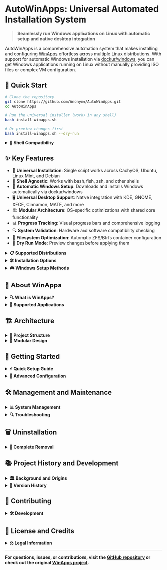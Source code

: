 # AutoWinApps: Universal Automated Installation System

> **Seamlessly run Windows applications on Linux with automatic setup and native desktop integration**

AutoWinApps is a comprehensive automation system that makes installing and configuring [WinApps](https://github.com/winapps-org/winapps) effortless across multiple Linux distributions. With support for automatic Windows installation via [dockur/windows](https://github.com/dockur/windows), you can get Windows applications running on Linux without manually providing ISO files or complex VM configuration.

## 🚀 Quick Start

```bash
# Clone the repository
git clone https://github.com/Anonymo/AutoWinApps.git
cd AutoWinApps

# Run the universal installer (works in any shell)
bash install-winapps.sh

# Or preview changes first
bash install-winapps.sh --dry-run
```

<details>
<summary><strong>🐚 Shell Compatibility</strong></summary>

Our scripts work in any shell since they use `#!/usr/bin/env bash`. Choose your preferred method:

**Any shell (fish, zsh, bash, etc.):**
```bash
bash install-winapps.sh
```

**Bash/zsh users:**
```bash
./install-winapps.sh
```

**Fish users:**
```fish
bash install-winapps.sh
```

</details>

## ✨ Key Features

- 🎯 **Universal Installation**: Single script works across CachyOS, Ubuntu, Linux Mint, and Debian
- 🐚 **Shell Agnostic**: Works with bash, fish, zsh, and other shells
- 🔄 **Automatic Windows Setup**: Downloads and installs Windows automatically via dockur/windows
- 🖥️ **Universal Desktop Support**: Native integration with KDE, GNOME, XFCE, Cinnamon, MATE, and more
- 🏗️ **Modular Architecture**: OS-specific optimizations with shared core functionality
- 📊 **Progress Tracking**: Visual progress bars and comprehensive logging
- 🔍 **System Validation**: Hardware and software compatibility checking
- 💾 **Filesystem Optimization**: Automatic ZFS/Btrfs container configuration
- 🧪 **Dry Run Mode**: Preview changes before applying them

<details>
<summary><strong>📋 Supported Distributions</strong></summary>

### Officially Supported
- **CachyOS** - Full support with AUR helpers and performance optimizations (fish/zsh compatible)
- **Ubuntu 24.04/25.04** - Modern Ubuntu with AppArmor integration
- **Linux Mint 22.2** - Edition-specific optimizations (Cinnamon/MATE/XFCE)
- **Debian 13 (Trixie)** - Latest Debian with proper repository management

### Features by Distribution
- **CachyOS**: AUR integration, performance tuning, kernel optimizations
- **Ubuntu**: AppArmor configuration, repository management, snap integration
- **Linux Mint**: Edition detection, desktop environment optimizations
- **Debian**: Backports support, contrib/non-free repositories

</details>

<details>
<summary><strong>🛠️ Installation Options</strong></summary>

### Command Line Options
```bash
bash install-winapps.sh [OPTIONS]

OPTIONS:
    -h, --help              Show help message
    -v, --verbose           Enable verbose output
    -d, --dry-run          Preview changes without applying them
    -s, --skip-updates     Skip system package updates
    -r, --resume           Resume previous installation
    -u, --uninstall        Uninstall AutoWinApps
    --force                Force installation even with warnings
```

### Examples
```bash
# Interactive installation with progress tracking
bash install-winapps.sh

# Verbose installation with detailed output
bash install-winapps.sh --verbose

# Preview what would be installed
bash install-winapps.sh --dry-run

# Quick installation skipping system updates
bash install-winapps.sh --skip-updates

# Complete removal
bash install-winapps.sh --uninstall
```

</details>

<details>
<summary><strong>🎮 Windows Setup Methods</strong></summary>

### Method 1: Automatic Setup (Recommended) 
**Uses dockur/windows to download Windows automatically**
- No Windows ISO file needed
- Downloads Windows 11 automatically 
- Web interface at http://localhost:8006 to monitor installation
- Works with Docker or Podman

### Method 2: Manual Setup
**You provide your own Windows ISO file**
- Full control over Windows version
- Traditional VM approach using libvirt/QEMU
- More complex but flexible

### Container Backends
- **Docker**: Mature, well-tested (recommended for most users)
- **Podman**: Rootless containers, enhanced security
- **libvirt**: Traditional VMs (manual setup only)

</details>

## 📖 About WinApps

<details>
<summary><strong>🔍 What is WinApps?</strong></summary>

WinApps is an innovative open-source project that allows you to run Windows applications seamlessly on GNU/Linux systems. Instead of running Windows in a separate window, WinApps integrates Windows applications directly into your Linux desktop environment.

### How WinApps Works
1. **Virtual Machine**: Runs Windows in a VM (Docker, Podman, or libvirt)
2. **Application Scanning**: Detects installed Windows applications
3. **Desktop Integration**: Creates native Linux shortcuts and menu entries
4. **Remote Rendering**: Uses FreeRDP to display Windows apps as native Linux windows

### Key Capabilities
- **Native Integration**: Windows apps appear in your Linux application menu
- **File System Access**: Windows can access your Linux home directory
- **Multi-Desktop Support**: Works with KDE, GNOME, XFCE, Cinnamon, MATE, and more
- **Office Integration**: Seamless Microsoft Office document handling

</details>

<details>
<summary><strong>📱 Supported Applications</strong></summary>

WinApps officially supports hundreds of Windows applications, including:

### Microsoft Office Suite
- Word, Excel, PowerPoint, Outlook
- Microsoft Project, Visio
- Microsoft Teams

### Adobe Creative Cloud
- Photoshop, Illustrator, InDesign
- Premiere Pro, After Effects
- Acrobat Professional

### Development Tools
- Visual Studio, Visual Studio Code
- JetBrains IDEs
- Various Windows-specific development tools

### Gaming and Entertainment
- Steam (Windows games)
- Origin, Epic Games Store
- Media creation tools

### Professional Software
- CAD applications
- Accounting software
- Industry-specific tools

</details>

## 🏗️ Architecture

<details>
<summary><strong>📁 Project Structure</strong></summary>

```
AutoWinApps/
├── install-winapps.sh              # Universal installer (single entry point)
├── uninstall-autowinapps.sh        # Comprehensive uninstaller
├── filesystem-utils.sh             # Filesystem detection and optimization
├── test-cachyos-detection.sh       # Testing utility
├── core/                           # Core functionality modules
│   ├── winapps-core.sh            # WinApps setup and configuration
│   ├── dockur-integration.sh      # Automatic Windows installation
│   ├── desktop-integration.sh     # Universal desktop environment support
│   └── system-validation.sh       # Comprehensive system checking
└── os-modules/                     # Distribution-specific modules
    ├── cachyos.sh                 # CachyOS with AUR and performance tuning
    ├── ubuntu.sh                  # Ubuntu with AppArmor and repository management
    ├── debian.sh                  # Debian with backports and contrib/non-free
    └── linuxmint.sh               # Linux Mint with edition-specific optimizations
```

</details>

<details>
<summary><strong>🔧 Modular Design</strong></summary>

### Core Modules
- **winapps-core.sh**: Main WinApps installation and configuration logic
- **dockur-integration.sh**: Automatic Windows downloading and setup
- **desktop-integration.sh**: Universal desktop environment detection and integration
- **system-validation.sh**: Comprehensive hardware and software validation

### OS-Specific Modules
Each distribution has a dedicated module that provides:
- Package management (pacman, apt, etc.)
- Service configuration
- Performance optimizations
- Desktop environment integration
- Distribution-specific features

### Filesystem Utilities
- Automatic filesystem detection (ZFS, Btrfs, ext4)
- Container storage driver optimization
- Dataset/subvolume creation and management

</details>

## 🚀 Getting Started

<details>
<summary><strong>⚡ Quick Setup Guide</strong></summary>

### 1. System Requirements
- **CPU**: x86_64 with virtualization support (Intel VT-x or AMD-V)
- **Memory**: 8GB RAM recommended (4GB minimum)
- **Storage**: 50GB available space (80GB recommended)
- **Network**: Internet connection for downloads

### 2. Installation
```bash
# Clone the repository
git clone https://github.com/Anonymo/AutoWinApps.git
cd AutoWinApps

# Make scripts executable (if needed)
chmod +x *.sh

# Run installation (shell-agnostic)
bash install-winapps.sh
```

### 3. Setup Process
1. **System Detection**: Automatically detects your Linux distribution
2. **Backend Selection**: Choose between Docker, Podman, or libvirt
3. **Windows Method**: Select automatic (dockur) or manual setup
4. **Installation**: Automated package installation and configuration
5. **Windows Setup**: Download and install Windows (if using dockur)

### 4. Post-Installation

**For Automatic Setup (dockur method):**
```bash
# Reboot or log out/in for group permissions
sudo reboot

# Download and install Windows automatically
~/manage-windows.sh setup

# Start Windows
~/manage-windows.sh start

# Monitor installation progress
firefox http://localhost:8006

# Once Windows is installed, install your applications in the VM
# Then integrate them with Linux
winapps-setup --user
```

**For Manual Setup:**
```bash
# Reboot or log out/in for group permissions  
sudo reboot

# Create Windows VM with your ISO
~/create-windows-vm.sh

# Install Windows manually, enable Remote Desktop
# Configure credentials in ~/.config/winapps/winapps.conf
# Then integrate applications
winapps-setup --user
```

</details>

<details>
<summary><strong>🔧 Advanced Configuration</strong></summary>

### Filesystem Optimization
AutoWinApps automatically detects and optimizes for your filesystem:

- **ZFS**: Configures Docker with ZFS storage driver
- **Btrfs**: Creates optimized subvolumes for containers
- **ext4/xfs**: Standard configuration with performance tuning

### Desktop Environment Integration
Supports all major desktop environments with native integration:

- **KDE Plasma**: Taskbar integration, KRunner search, Activity support
- **GNOME**: Activities overview, search integration, dock support
- **XFCE**: Whisker menu, panel launcher integration
- **Cinnamon**: Menu integration, panel support
- **MATE**: Panel integration, menu support
- **Others**: Generic integration with fallback methods

### Performance Tuning
Each OS module includes distribution-specific optimizations:

- **CachyOS**: Kernel parameter tuning, CPU governor optimization
- **Ubuntu**: AppArmor configuration, systemd optimizations
- **Linux Mint**: Edition-specific desktop optimizations
- **Debian**: Swap optimization, network tuning

</details>

## 🛠️ Management and Maintenance

<details>
<summary><strong>📊 System Management</strong></summary>

### Windows Management (dockur method)
```bash
# Start Windows
~/manage-windows.sh start

# Stop Windows
~/manage-windows.sh stop

# Check status
~/manage-windows.sh status

# Setup initial Windows installation
~/manage-windows.sh setup

# Monitor installation
firefox http://localhost:8006
```

### Desktop Integration Management
```bash
# Refresh desktop integration
winapps-refresh-desktop

# Setup user applications
winapps-setup --user

# List integrated applications
winapps-list
```

### System Maintenance
```bash
# Check system status
systemctl status docker
systemctl status libvirtd

# View logs
tail -f ~/.cache/winapps-install.log

# Update WinApps configuration
winapps-setup --user --force
```

</details>

<details>
<summary><strong>🔍 Troubleshooting</strong></summary>

### Common Issues

#### Installation Problems
```bash
# Check system requirements
./install-winapps.sh --dry-run

# Force installation despite warnings
./install-winapps.sh --force

# Verbose installation for debugging
./install-winapps.sh --verbose
```

#### Permission Issues
```bash
# Add user to required groups
sudo usermod -aG docker,libvirt,kvm $USER

# Log out and back in, or reboot
sudo reboot
```

#### Container Issues
```bash
# Check Docker status
sudo systemctl status docker

# Check container logs
docker logs dockur-windows

# Restart services
sudo systemctl restart docker
```

#### Application Integration Issues
```bash
# Refresh desktop database
winapps-refresh-desktop

# Recreate application shortcuts
winapps-setup --user --force

# Check WinApps configuration
cat ~/.config/winapps/winapps.conf
```

### Log Files
- Installation log: `~/.cache/winapps-install.log`
- System report: `~/.cache/winapps-system-report.txt`
- Configuration: `~/.config/winapps/winapps.conf`

</details>

## 🗑️ Uninstallation

<details>
<summary><strong>🧹 Complete Removal</strong></summary>

### Automatic Uninstallation
```bash
# Run the uninstaller
./install-winapps.sh --uninstall

# Or use the dedicated uninstaller
./uninstall-autowinapps.sh
```

### Manual Cleanup (if needed)
```bash
# Remove containers
docker stop dockur-windows
docker rm dockur-windows

# Remove user from groups
sudo deluser $USER docker
sudo deluser $USER libvirt

# Remove configuration files
rm -rf ~/.config/winapps
rm -rf ~/.config/dockur-windows
rm -f ~/.cache/winapps-*

# Remove desktop files
rm -f ~/.local/share/applications/winapps-*
```

</details>

## 📚 Project History and Development

<details>
<summary><strong>🏛️ Background and Origins</strong></summary>

### WinApps Project
AutoWinApps is built upon the excellent [WinApps](https://github.com/winapps-org/winapps) project, which revolutionized running Windows applications on Linux by providing seamless desktop integration. The original WinApps project:

- Created by [Fmstrat](https://github.com/Fmstrat) and the WinApps community
- Introduced the concept of native Windows app integration on Linux
- Supports hundreds of Windows applications
- Works across multiple Linux desktop environments

### dockur/windows Integration
AutoWinApps integrates with [dockur/windows](https://github.com/dockur/windows), an innovative project that:

- Provides automatic Windows downloading and installation
- Eliminates the need for manual ISO file management
- Offers web-based installation monitoring
- Supports multiple Windows versions

### AutoWinApps Development
This automation project addresses the complexity of setting up WinApps across different Linux distributions by:

- Creating a universal installation system
- Providing distribution-specific optimizations
- Automating the entire setup process
- Adding comprehensive system validation

</details>

<details>
<summary><strong>🔄 Version History</strong></summary>

### Current Version: 2.0.0
- **Universal Installer**: Single script for all supported distributions
- **Modular Architecture**: OS-specific modules with shared core
- **Automatic Windows Setup**: dockur/windows integration
- **Universal Desktop Support**: All major desktop environments
- **Comprehensive Validation**: Hardware and software checking
- **Filesystem Optimization**: ZFS/Btrfs support

### Previous Versions
- **1.x**: Individual distribution scripts
- **0.x**: Initial proof-of-concept implementations

### Future Roadmap
- Support for additional Linux distributions
- Enhanced container backends
- Improved application detection
- Advanced automation features

</details>

## 🤝 Contributing

<details>
<summary><strong>🛠️ Development</strong></summary>

### Getting Involved
Contributions are welcome! Here's how you can help:

1. **Bug Reports**: Report issues with specific distributions or configurations
2. **Feature Requests**: Suggest improvements or new distribution support
3. **Code Contributions**: Submit pull requests for enhancements
4. **Documentation**: Improve README, guides, and code comments
5. **Testing**: Test on different distributions and hardware configurations

### Development Setup
```bash
# Fork the repository
git clone https://github.com/YOUR_USERNAME/AutoWinApps.git
cd AutoWinApps

# Test your changes (works in any shell)
bash install-winapps.sh --dry-run

# Run on test systems
bash install-winapps.sh --verbose
```

### Coding Standards
- Follow existing bash scripting conventions
- Add comprehensive error handling
- Include verbose logging for debugging
- Test on all supported distributions
- Update documentation for new features

</details>

## 📄 License and Credits

<details>
<summary><strong>⚖️ Legal Information</strong></summary>

### License
This project is licensed under the GPL-3.0 License - see the original [WinApps license](https://github.com/winapps-org/winapps/blob/main/LICENSE) for details.

### Credits and Acknowledgments
- **WinApps Team**: Original WinApps project and concept
- **dockur/windows**: Automatic Windows installation system
- **Linux Community**: Distribution maintainers and package developers
- **Contributors**: All users who have contributed code, testing, and feedback

### Third-Party Components
- **FreeRDP**: Remote desktop protocol implementation
- **Docker/Podman**: Container runtime environments
- **libvirt**: Virtualization management
- **Various Linux Distributions**: Package managers and system tools

</details>

---

**For questions, issues, or contributions, visit the [GitHub repository](https://github.com/Anonymo/AutoWinApps) or check out the original [WinApps project](https://github.com/winapps-org/winapps).**
